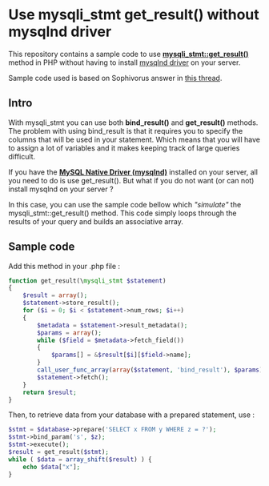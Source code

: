 # Use mysqli_stmt get_result() without mysqlnd driver
This repository contains a sample code to use [**mysqli_stmt::get_result()**](https://www.php.net/manual/en/mysqli-stmt.get-result.php) method in PHP without having to install [mysqlnd driver](https://www.php.net/manual/en/book.mysqlnd.php) on your server.

Sample code used is based on Sophivorus answer in [this thread](https://stackoverflow.com/questions/10752815/mysqli-get-result-alternative/30551477#30551477).

## Intro
With mysqli_stmt you can use both **bind_result()** and **get_result()** methods. The problem with using bind_result is that it requires you to specify the columns that will be used in your statement. Which means that you will have to assign a lot of variables and it makes keeping track of large queries difficult.

If you have the [**MySQL Native Driver (mysqlnd)**](https://www.php.net/manual/en/book.mysqlnd.php) installed on your server, all you need to do is use get_result(). But what if you do not want (or can not) install mysqlnd on your server ?

In this case, you can use the sample code bellow which *"simulate"* the mysqli_stmt::get_result() method. This code simply loops through the results of your query and builds an associative array.

## Sample code
Add this method in your .php file :
```php
function get_result(\mysqli_stmt $statement)
{
    $result = array();
    $statement->store_result();
    for ($i = 0; $i < $statement->num_rows; $i++)
    {
        $metadata = $statement->result_metadata();
        $params = array();
        while ($field = $metadata->fetch_field())
        {
            $params[] = &$result[$i][$field->name];
        }
        call_user_func_array(array($statement, 'bind_result'), $params);
        $statement->fetch();
    }
    return $result;
}
```

Then, to retrieve data from your database with a prepared statement, use :
```php
$stmt = $database->prepare('SELECT x FROM y WHERE z = ?');
$stmt->bind_param('s', $z);
$stmt->execute();
$result = get_result($stmt);
while ( $data = array_shift($result) ) {
    echo $data["x"];
}
```
